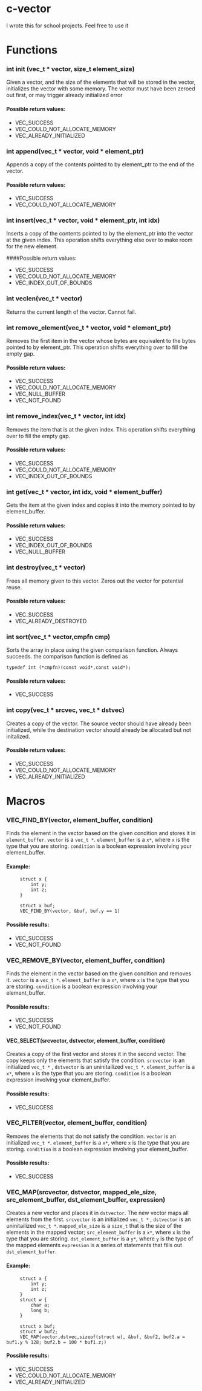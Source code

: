 # c-vector
I wrote this for school projects. Feel free to use it

# Functions

### int init (vec_t * vector, size_t element_size)

Given a vector, and the size of the elements that will be stored in the vector,
initializes the vector with some memory. The vector must
have been zeroed out first, or may trigger already initialized error
 
#### Possible return values:

  * VEC_SUCCESS
  * VEC_COULD_NOT_ALLOCATE_MEMORY
  * VEC_ALREADY_INITIALIZED
 
### int append(vec_t * vector, void * element_ptr)

Appends a copy of the contents pointed to by element_ptr to the end of the vector.

#### Possible return values:

  * VEC_SUCCESS
  * VEC_COULD_NOT_ALLOCATE_MEMORY
  
### int insert(vec_t * vector, void * element_ptr, int idx)

Inserts a copy of the contents pointed to by the element_ptr into the vector at
the given index.  This operation shifts everything else over to make room for the new element.

####Possible return values:

  * VEC_SUCCESS
  * VEC_COULD_NOT_ALLOCATE_MEMORY
  * VEC_INDEX_OUT_OF_BOUNDS

### int veclen(vec_t * vector)

Returns the current length of the vector. Cannot fail.

### int remove_element(vec_t * vector, void * element_ptr)

Removes the first item in the vector whose bytes are equivalent to the bytes 
pointed to by element_ptr.  This operation shifts everything over to fill the empty gap.
 
#### Possible return values:
  * VEC_SUCCESS
  * VEC_COULD_NOT_ALLOCATE_MEMORY
  * VEC_NULL_BUFFER
  * VEC_NOT_FOUND

### int remove_index(vec_t * vector, int idx)

Removes the item that is at the given index. This operation shifts everything over to fill the empty gap.
 
#### Possible return values:
  * VEC_SUCCESS
  * VEC_COULD_NOT_ALLOCATE_MEMORY
  * VEC_INDEX_OUT_OF_BOUNDS

### int get(vec_t * vector, int idx, void * element_buffer)

Gets the item at the given index and copies it into 
the memory pointed to by element_buffer.

#### Possible return values:
  * VEC_SUCCESS
  * VEC_INDEX_OUT_OF_BOUNDS
  * VEC_NULL_BUFFER
 
### int destroy(vec_t * vector)

Frees all memory given to this vector. Zeros out the vector for potential reuse.
 
#### Possible return values:
  * VEC_SUCCESS
  * VEC_ALREADY_DESTROYED


### int sort(vec_t * vector,cmpfn cmp)

Sorts the array in place using the given comparison function. Always succeeds.
the comparison function is defined as 

`typedef int (*cmpfn)(const void*,const void*);`

#### Possible return values:
  * VEC_SUCCESS
  
### int copy(vec_t * srcvec, vec_t * dstvec)

Creates a copy of the vector. The source vector should have already been
initialized, while the destination vector should already be allocated but
not initalized.

#### Possible return values:
  * VEC_SUCCESS
  * VEC_COULD_NOT_ALLOCATE_MEMORY
  * VEC_ALREADY_INITIALIZED

# Macros

### VEC_FIND_BY(vector, element_buffer, condition)

Finds the element in the vector based on the given condition and stores it in `element_buffer`.
`vector` is a `vec_t *`. `element_buffer` is a `x*`, where `x` is the type that 
you are storing.  `condition` is a boolean expression involving your element_buffer.

#### Example:
```
     struct x {
         int y;
         int z;
     }
     
     struct x buf;
     VEC_FIND_BY(vector, &buf, buf.y == 1)
 ```
     
#### Possible results:
  * VEC_SUCCESS
  * VEC_NOT_FOUND
 
### VEC_REMOVE_BY(vector, element_buffer, condition) 

Finds the element in the vector based on the given condition and removes it.
`vector` is a `vec_t *`. `element_buffer` is a `x*`, where `x` is the type that 
you are storing.  `condition` is a boolean expression involving your element_buffer.

#### Possible results:
  * VEC_SUCCESS
  * VEC_NOT_FOUND



#### VEC_SELECT(srcvector, dstvector, element_buffer, condition) 

Creates a copy of the first vector and stores it in the second vector.
The copy keeps only the elements that satisfy the condition.
`srcvector` is an initialized `vec_t *` , `dstvector` is an uninitailized `vec_t *`. 
`element_buffer` is a `x*`, where `x` is the type that you are storing. 
`condition` is a boolean expression involving your element_buffer.

#### Possible results:
  * VEC_SUCCESS

### VEC_FILTER(vector, element_buffer, condition) 

Removes the elements that do not satisfy the condition.
`vector` is an initialized `vec_t *`. 
`element_buffer` is a `x*`, where `x` is the type that you are storing. 
`condition` is a boolean expression involving your element_buffer.

#### Possible results:
 * VEC_SUCCESS

### VEC_MAP(srcvector, dstvector, mapped_ele_size, src_element_buffer, dst_element_buffer, expression) 

Creates a new vector and places it in `dstvector`.
The new vector maps all elements from the first.
`srcvector` is an initialized `vec_t *` , `dstvector` is an uninitailized `vec_t *`. 
`mapped_ele_size` is a `size_t` that is the size of the elements in the mapped vector;
`src_element_buffer` is a `x*`, where `x` is the type that you are storing. 
`dst_element_buffer` is a `y*`, where `y` is the type of the mapped elements
`expression` is a series of statements that fills out `dst_element_buffer`.

#### Example:
```
     struct x {
         int y;
         int z;
     }
     struct w {
         char a;
         long b;
     }
     
     struct x buf;
     struct w buf2;
     VEC_MAP(vector,dstvec,sizeof(struct w), &buf, &buf2, buf2.a = buf1.y % 128; buf2.b = 100 * buf1.z;)
```
#### Possible results:
  * VEC_SUCCESS
  * VEC_COULD_NOT_ALLOCATE_MEMORY
  * VEC_ALREADY_INITIALIZED

